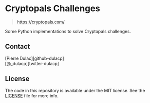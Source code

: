 # Cryptopals Challenges

> https://cryptopals.com/

Some Python implementations to solve Cryptopals challenges.


## Contact

[Pierre Dulac][github-dulacp]  
[@\_dulacp][twitter-dulacp]

## License

The code in this repository is available under the MIT license. See the [LICENSE](LICENSE) file for more info.
